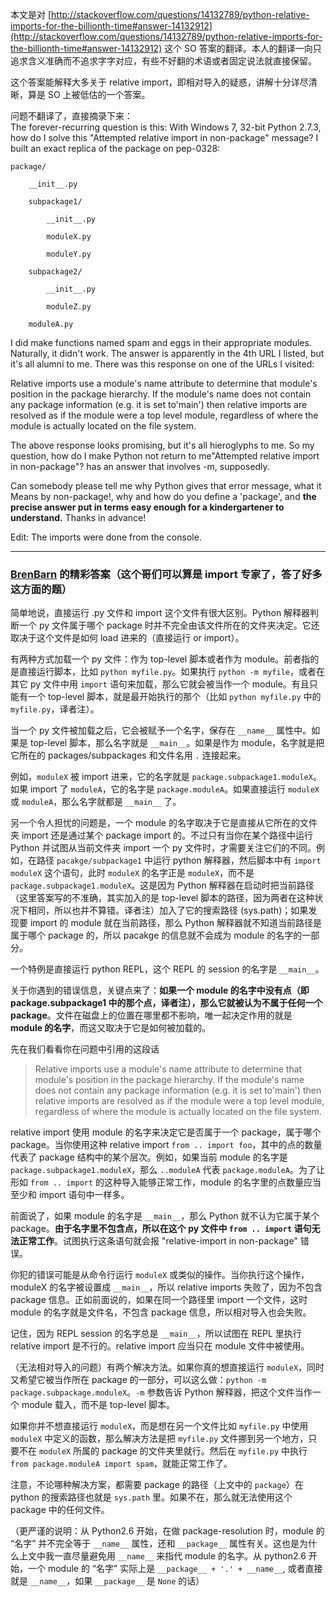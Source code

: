 本文是对 [http://stackoverflow.com/questions/14132789/python-relative-imports-for-the-billionth-time#answer-14132912](http://stackoverflow.com/questions/14132789/python-relative-imports-for-the-billionth-time#answer-14132912) 这个 SO 答案的翻译。本人的翻译一向只追求含义准确而不追求字字对应，有些不好翻的术语或者固定说法就直接保留。

这个答案能解释大多关于 relative import，即相对导入的疑惑，讲解十分详尽清晰，算是 SO 上被低估的一个答案。

问题不翻译了，直接摘录下来：   
The forever-recurring question is this: With Windows 7, 32-bit Python 2.7.3, how do I solve this "Attempted relative import in non-package" message? I built an exact replica of the package on pep-0328:

```
package/

    __init__.py

    subpackage1/

        __init__.py

        moduleX.py

        moduleY.py

    subpackage2/

        __init__.py

        moduleZ.py

    moduleA.py
```

I did make functions named spam and eggs in their appropriate modules. Naturally, it didn't work. The answer is apparently in the 4th URL I listed, but it's all alumni to me. There was this response on one of the URLs I visited:

Relative imports use a module's name attribute to determine that module's position in the package hierarchy. If the module's name does not contain any package information (e.g. it is set to'main') then relative imports are resolved as if the module were a top level module, regardless of where the module is actually located on the file system.

The above response looks promising, but it's all hieroglyphs to me. So my question, how do I make Python not return to me"Attempted relative import in non-package"? has an answer that involves -m, supposedly.

Can somebody please tell me why Python gives that error message, what it Means by non-package!, why and how do you define a 'package', and **the precise answer put in terms easy enough for a kindergartener to understand.** Thanks in advance!

Edit: The imports were done from the console.

---

### [BrenBarn](http://stackoverflow.com/users/1427416/brenbarn) 的精彩答案（这个哥们可以算是 import 专家了，答了好多这方面的题）

简单地说，直接运行 .py 文件和 import 这个文件有很大区别。Python 解释器判断一个 py 文件属于哪个 package 时并不完全由该文件所在的文件夹决定。它还取决于这个文件是如何 load 进来的（直接运行 or import）。

有两种方式加载一个 py 文件：作为 top-level 脚本或者作为 module。前者指的是直接运行脚本，比如 `python myfile.py`。如果执行 `python -m myfile`，或者在其它 py 文件中用 `import` 语句来加载，那么它就会被当作一个 module。有且只能有一个 top-level 脚本，就是最开始执行的那个（比如 `python myfile.py` 中的 `myfile.py`，译者注）。

当一个 py 文件被加载之后，它会被赋予一个名字，保存在 `__name__` 属性中。如果是 top-level 脚本，那么名字就是 `__main__`。如果是作为 module，名字就是把它所在的 packages/subpackages 和文件名用 `.` 连接起来。

例如，`moduleX` 被 import 进来，它的名字就是 `package.subpackage1.moduleX`。如果 import 了 `moduleA`，它的名字是 `package.moduleA`。如果直接运行 `moduleX` 或 `moduleA`，那么名字就都是 `__main__` 了。

另一个令人担忧的问题是，一个 module 的名字取决于它是直接从它所在的文件夹 import 还是通过某个 package import 的。不过只有当你在某个路径中运行 Python 并试图从当前文件夹 import 一个 py 文件时，才需要关注它们的不同。例如，在路径 `pacakge/subpackage1` 中运行 python 解释器，然后脚本中有 `import moduleX` 这个语句，此时 `moduleX` 的名字正是 `moduleX`，而不是 `package.subpackage1.moduleX`。这是因为 Python 解释器在启动时把当前路径（这里答案写的不准确，其实加入的是 top-level 脚本的路径，因为两者在这种状况下相同，所以也并不算错。译者注）加入了它的搜索路径 (sys.path)；如果发现要 import 的 module 就在当前路径，那么 Python 解释器就不知道当前路径是属于哪个 package 的，所以 pacakge 的信息就不会成为 module 的名字的一部分。

一个特例是直接运行 python REPL，这个 REPL 的 session 的名字是 `__main__`。

关于你遇到的错误信息，关键点来了：**如果一个 module 的名字中没有点（即 package.subpackage1 中的那个点，译者注），那么它就被认为不属于任何一个 package**。文件在磁盘上的位置在哪里都不影响，唯一起决定作用的就是 **module 的名字**，而这又取决于它是如何被加载的。

先在我们看看你在问题中引用的这段话
> Relative imports use a module's name attribute to determine that module's position in the package hierarchy. If the module's name does not contain any package information (e.g. it is set to'main') then relative imports are resolved as if the module were a top level module, regardless of where the module is actually located on the file system.  

relative import 使用 module 的名字来决定它是否属于一个 package，属于哪个 package。当你使用这种 relative import `from .. import foo`，其中的点的数量代表了 package 结构中的某个层次。例如，如果当前 module 的名字是 `package.subpackage1.moduleX`，那么 `..moduleA` 代表 `package.moduleA`。为了让形如 `from .. import` 的这种导入能够正常工作，module 的名字里的点数量应当至少和 import 语句中一样多。

前面说了，如果 module 的名字是 `__main__`，那么 Python 就不认为它属于某个 package。**由于名字里不包含点，所以在这个 py 文件中 `from .. import` 语句无法正常工作**。试图执行这条语句就会报 "relative-import in non-package" 错误。

你犯的错误可能是从命令行运行 `moduleX` 或类似的操作。当你执行这个操作，moduleX 的名字被设置成 `__main__`，所以 relative imports 失败了，因为不包含 package 信息。正如前面说的，如果在同一个路径里 import 一个文件，这时 module 的名字就是文件名，不包含 package 信息，所以相对导入也会失败。

记住，因为 REPL session 的名字总是 `__main__`，所以试图在 REPL 里执行 relative import 是不行的。relative import 应当只在 module 文件中被使用。

（无法相对导入的问题）有两个解决方法。如果你真的想直接运行 `moduleX`，同时又希望它被当作所在 package 的一部分，可以这么做：`python -m package.subpackage.moduleX`。`-m` 参数告诉 Python 解释器，把这个文件当作一个 module 载入，而不是 top-level 脚本。

如果你并不想直接运行 `moduleX`，而是想在另一个文件比如 `myfile.py` 中使用 `moduleX` 中定义的函数，那么解决方法是把 `myfile.py` 文件挪到另一个地方，只要不在 `moduleX` 所属的 package 的文件夹里就行。然后在 `myfile.py` 中执行 `from package.moduleA import spam`，就能正常工作了。

注意，不论哪种解决方案，都需要 package 的路径（上文中的 `package`）在 python 的搜索路径也就是 `sys.path` 里。如果不在，那么就无法使用这个 package 中的任何文件。

（更严谨的说明：从 Python2.6 开始，在做 package-resolution 时，module 的 “名字” 并不完全等于 `__name__` 属性，还和 `__package__` 属性有关。这也是为什么上文中我一直尽量避免用 `__name__` 来指代 module 的名字。从 python2.6 开始，一个 module 的 “名字” 实际上是 `__package__ + '.' + __name__`, 或者直接就是 `__name__`，如果 `__package__` 是 `None` 的话）